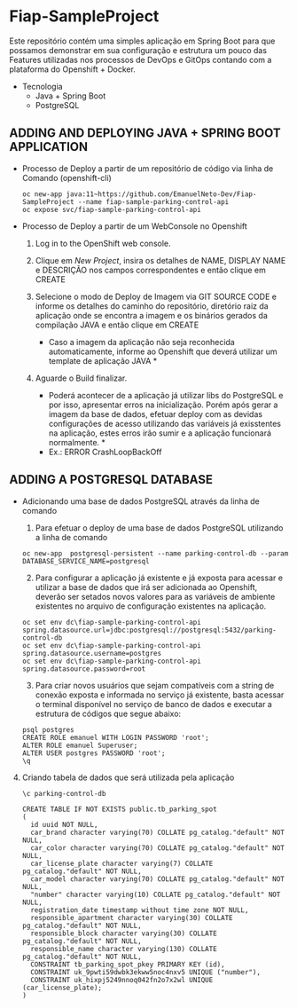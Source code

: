 # Fiap-SampleProject

Este repositório contém uma simples aplicação em Spring Boot para que possamos demonstrar em sua configuração e estrutura um pouco das Features utilizadas nos processos de DevOps e GitOps contando com a plataforma do Openshift + Docker. 

* Tecnologia
  * Java + Spring Boot
  * PostgreSQL

## ADDING AND DEPLOYING JAVA + SPRING BOOT APPLICATION

* Processo de Deploy a partir de um repositório de código via linha de Comando (openshift-cli)

  ```
  oc new-app java:11~https://github.com/EmanuelNeto-Dev/Fiap-SampleProject --name fiap-sample-parking-control-api
  oc expose svc/fiap-sample-parking-control-api
  ```

* Processo de Deploy a partir de um WebConsole no Openshift
 
  1. Log in to the OpenShift web console.
  
  2. Clique em *New Project*, insira os detalhes de NAME, DISPLAY NAME e DESCRIÇÃO nos campos correspondentes e então clique em CREATE
  
  3. Selecione o modo de Deploy de Imagem via GIT SOURCE CODE e informe os detalhes do caminho do repositório, diretório raiz da aplicação onde se encontra a imagem e os binários gerados da compilação JAVA e então clique em CREATE
     * Caso a imagem da aplicação não seja reconhecida automaticamente, informe ao Openshift que deverá utilizar um template de aplicação JAVA *
  
  4. Aguarde o Build finalizar.
     * Poderá acontecer de a aplicação já utilizar libs do PostgreSQL e por isso, apresentar erros na inicialização. Porém após gerar a imagem da base de dados, efetuar deploy com as devidas configurações de acesso utilizando das variáveis já exisstentes na aplicação, estes erros irão sumir e a aplicação funcionará normalmente. *
     * Ex.: ERROR CrashLoopBackOff
      
 
## ADDING A POSTGRESQL DATABASE

* Adicionando uma base de dados PostgreSQL através da linha de comando
  1. Para efetuar o deploy de uma base de dados PostgreSQL utilizando a linha de comando
    ```
    oc new-app  postgresql-persistent --name parking-control-db --param DATABASE_SERVICE_NAME=postgresql
  
    ```
  2. Para configurar a aplicação já existente e já exposta para acessar e utilizar a base de dados que irá ser adicionada ao Openshift, deverão ser setados novos valores para as variáveis de ambiente existentes no arquivo de configuração existentes na aplicação.
    ```
    oc set env dc\fiap-sample-parking-control-api spring.datasource.url=jdbc:postgresql://postgresql:5432/parking-control-db 
    oc set env dc\fiap-sample-parking-control-api spring.datasource.username=postgres
    oc set env dc\fiap-sample-parking-control-api spring.datasource.password=root
    ```
  3. Para criar novos usuários que sejam compatíveis com a string de conexão exposta e informada no serviço já existente, basta acessar o terminal disponível no serviço de banco de dados e executar a estrutura de códigos que segue abaixo:
  
    ```
    psql postgres
    CREATE ROLE emanuel WITH LOGIN PASSWORD 'root';
    ALTER ROLE emanuel Superuser;
    ALTER USER postgres PASSWORD 'root';
    \q
    ```
 4. Criando tabela de dados que será utilizada pela aplicação
    ```
    \c parking-control-db
    
    CREATE TABLE IF NOT EXISTS public.tb_parking_spot
    (
      id uuid NOT NULL,
      car_brand character varying(70) COLLATE pg_catalog."default" NOT NULL,
      car_color character varying(70) COLLATE pg_catalog."default" NOT NULL,
      car_license_plate character varying(7) COLLATE pg_catalog."default" NOT NULL,
      car_model character varying(70) COLLATE pg_catalog."default" NOT NULL,
      "number" character varying(10) COLLATE pg_catalog."default" NOT NULL,
      registration_date timestamp without time zone NOT NULL,
      responsible_apartment character varying(30) COLLATE pg_catalog."default" NOT NULL,
      responsible_block character varying(30) COLLATE pg_catalog."default" NOT NULL,
      responsible_name character varying(130) COLLATE pg_catalog."default" NOT NULL,
      CONSTRAINT tb_parking_spot_pkey PRIMARY KEY (id),
      CONSTRAINT uk_9pwti59dwbk3ekww5noc4nxv5 UNIQUE ("number"),
      CONSTRAINT uk_hixpj5249nnoq042fn2o7x2wl UNIQUE (car_license_plate);
    )
    ```
